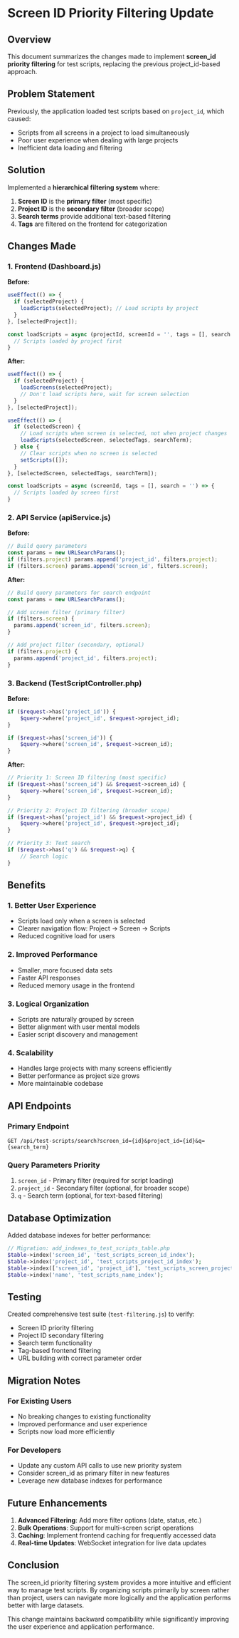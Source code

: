 # Screen ID Priority Filtering Update

## Overview

This document summarizes the changes made to implement **screen_id priority filtering** for test scripts, replacing the previous project_id-based approach.

## Problem Statement

Previously, the application loaded test scripts based on `project_id`, which caused:
- Scripts from all screens in a project to load simultaneously
- Poor user experience when dealing with large projects
- Inefficient data loading and filtering

## Solution

Implemented a **hierarchical filtering system** where:
1. **Screen ID** is the **primary filter** (most specific)
2. **Project ID** is the **secondary filter** (broader scope)
3. **Search terms** provide additional text-based filtering
4. **Tags** are filtered on the frontend for categorization

## Changes Made

### 1. Frontend (Dashboard.js)

**Before:**
```javascript
useEffect(() => {
  if (selectedProject) {
    loadScripts(selectedProject); // Load scripts by project
  }
}, [selectedProject]);

const loadScripts = async (projectId, screenId = '', tags = [], search = '') => {
  // Scripts loaded by project first
}
```

**After:**
```javascript
useEffect(() => {
  if (selectedProject) {
    loadScreens(selectedProject);
    // Don't load scripts here, wait for screen selection
  }
}, [selectedProject]);

useEffect(() => {
  if (selectedScreen) {
    // Load scripts when screen is selected, not when project changes
    loadScripts(selectedScreen, selectedTags, searchTerm);
  } else {
    // Clear scripts when no screen is selected
    setScripts([]);
  }
}, [selectedScreen, selectedTags, searchTerm]);

const loadScripts = async (screenId, tags = [], search = '') => {
  // Scripts loaded by screen first
}
```

### 2. API Service (apiService.js)

**Before:**
```javascript
// Build query parameters
const params = new URLSearchParams();
if (filters.project) params.append('project_id', filters.project);
if (filters.screen) params.append('screen_id', filters.screen);
```

**After:**
```javascript
// Build query parameters for search endpoint
const params = new URLSearchParams();

// Add screen filter (primary filter)
if (filters.screen) {
  params.append('screen_id', filters.screen);
}

// Add project filter (secondary, optional)
if (filters.project) {
  params.append('project_id', filters.project);
}
```

### 3. Backend (TestScriptController.php)

**Before:**
```php
if ($request->has('project_id')) {
    $query->where('project_id', $request->project_id);
}

if ($request->has('screen_id')) {
    $query->where('screen_id', $request->screen_id);
}
```

**After:**
```php
// Priority 1: Screen ID filtering (most specific)
if ($request->has('screen_id') && $request->screen_id) {
    $query->where('screen_id', $request->screen_id);
}

// Priority 2: Project ID filtering (broader scope)
if ($request->has('project_id') && $request->project_id) {
    $query->where('project_id', $request->project_id);
}

// Priority 3: Text search
if ($request->has('q') && $request->q) {
    // Search logic
}
```

## Benefits

### 1. **Better User Experience**
- Scripts load only when a screen is selected
- Clearer navigation flow: Project → Screen → Scripts
- Reduced cognitive load for users

### 2. **Improved Performance**
- Smaller, more focused data sets
- Faster API responses
- Reduced memory usage in the frontend

### 3. **Logical Organization**
- Scripts are naturally grouped by screen
- Better alignment with user mental models
- Easier script discovery and management

### 4. **Scalability**
- Handles large projects with many screens efficiently
- Better performance as project size grows
- More maintainable codebase

## API Endpoints

### Primary Endpoint
```
GET /api/test-scripts/search?screen_id={id}&project_id={id}&q={search_term}
```

### Query Parameters Priority
1. `screen_id` - Primary filter (required for script loading)
2. `project_id` - Secondary filter (optional, for broader scope)
3. `q` - Search term (optional, for text-based filtering)

## Database Optimization

Added database indexes for better performance:
```php
// Migration: add_indexes_to_test_scripts_table.php
$table->index('screen_id', 'test_scripts_screen_id_index');
$table->index('project_id', 'test_scripts_project_id_index');
$table->index(['screen_id', 'project_id'], 'test_scripts_screen_project_index');
$table->index('name', 'test_scripts_name_index');
```

## Testing

Created comprehensive test suite (`test-filtering.js`) to verify:
- Screen ID priority filtering
- Project ID secondary filtering
- Search term functionality
- Tag-based frontend filtering
- URL building with correct parameter order

## Migration Notes

### For Existing Users
- No breaking changes to existing functionality
- Improved performance and user experience
- Scripts now load more efficiently

### For Developers
- Update any custom API calls to use new priority system
- Consider screen_id as primary filter in new features
- Leverage new database indexes for performance

## Future Enhancements

1. **Advanced Filtering**: Add more filter options (date, status, etc.)
2. **Bulk Operations**: Support for multi-screen script operations
3. **Caching**: Implement frontend caching for frequently accessed data
4. **Real-time Updates**: WebSocket integration for live data updates

## Conclusion

The screen_id priority filtering system provides a more intuitive and efficient way to manage test scripts. By organizing scripts primarily by screen rather than project, users can navigate more logically and the application performs better with large datasets.

This change maintains backward compatibility while significantly improving the user experience and application performance.

